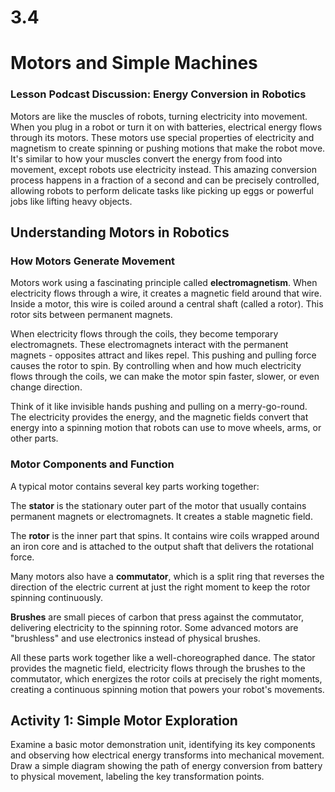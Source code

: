 # 3.4
# **Motors and Simple Machines**


### Lesson Podcast Discussion: Energy Conversion in Robotics

Motors are like the muscles of robots, turning electricity into movement. When you plug in a robot or turn it on with batteries, electrical energy flows through its motors. These motors use special properties of electricity and magnetism to create spinning or pushing motions that make the robot move. It's similar to how your muscles convert the energy from food into movement, except robots use electricity instead. This amazing conversion process happens in a fraction of a second and can be precisely controlled, allowing robots to perform delicate tasks like picking up eggs or powerful jobs like lifting heavy objects.

## **Understanding Motors in Robotics**

### **How Motors Generate Movement**

Motors work using a fascinating principle called **electromagnetism**. When electricity flows through a wire, it creates a magnetic field around that wire. Inside a motor, this wire is coiled around a central shaft (called a rotor). This rotor sits between permanent magnets. 

When electricity flows through the coils, they become temporary electromagnets. These electromagnets interact with the permanent magnets - opposites attract and likes repel. This pushing and pulling force causes the rotor to spin. By controlling when and how much electricity flows through the coils, we can make the motor spin faster, slower, or even change direction.

Think of it like invisible hands pushing and pulling on a merry-go-round. The electricity provides the energy, and the magnetic fields convert that energy into a spinning motion that robots can use to move wheels, arms, or other parts.

### **Motor Components and Function**

A typical motor contains several key parts working together:

The **stator** is the stationary outer part of the motor that usually contains permanent magnets or electromagnets. It creates a stable magnetic field.

The **rotor** is the inner part that spins. It contains wire coils wrapped around an iron core and is attached to the output shaft that delivers the rotational force.

Many motors also have a **commutator**, which is a split ring that reverses the direction of the electric current at just the right moment to keep the rotor spinning continuously.

**Brushes** are small pieces of carbon that press against the commutator, delivering electricity to the spinning rotor. Some advanced motors are "brushless" and use electronics instead of physical brushes.

All these parts work together like a well-choreographed dance. The stator provides the magnetic field, electricity flows through the brushes to the commutator, which energizes the rotor coils at precisely the right moments, creating a continuous spinning motion that powers your robot's movements.

## **Activity 1: Simple Motor Exploration**

Examine a basic motor demonstration unit, identifying its key components and observing how electrical energy transforms into mechanical movement. Draw a simple diagram showing the path of energy conversion from battery to physical movement, labeling the key transformation points.


